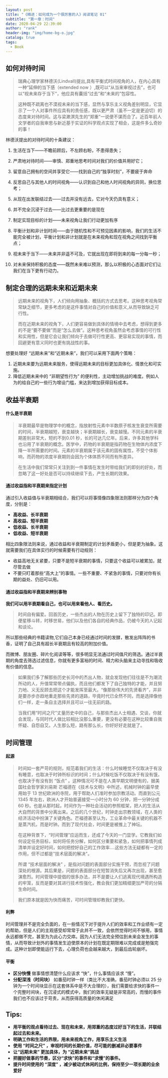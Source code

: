 ```yaml
---
layout: post
title: "《精进：如何成为一个很厉害的人》阅读笔记 01"
subtitle: "第一章：时间"
date: 2020-04-29 22:39:00
author: "rank"
header-img: "img/home-bg-o.jpg"
catalog: true
tags:
  - Book
---
```




## 如何对待时间



> 瑞典心理学家林德沃(Lindvall)提出,具有平衡式时间视角的人，在内心具有一种“延伸的当下感（extended now ）,既可以“从当来审视过去”，也可以“视未来存于当下”，他应具有囊括“过去”和“未来的”包容性。
>
> 这种既不疏离也不漠视未来的当下感，显然与享乐主义视角差别明显，它显示了一个人对事件所应具有的责任感，既以更严肃（虽不一定是更迫切）的态度来对待时间。这与梁漱溟先生的“郑重”一说便不谋而合了。近百年前人文学者的自我审思与新近基于实证的科学观点实现了相会，这是件多么奇妙的事！

林德沃提出的对待时间的十条建议：

1. 生活在当下——不瞻前顾后，不左顾右盼，不患得患失；

2. 严肃地对待时间——审慎、郑重地思考时间对我们的价值并用好它；

3. 留意自己拥有的空间并享受它——找到自己的“独享时刻”，不要疲于奔命

4. 反思自己与其他人的时间视角——认识到自己和他人时间视角的异同，换位思考；

5. 从现在出发联结过去——过去并没有远去，它对今天仍具有意义；

6. 并不完全沉浸于过去——比过去更重要的是现在

7. 制定实现目标的计划——未来视角让我们行动更加有序

8. 平衡计划和非计划时间——由于随机性和不可预见因素的影响，我们的生活不能完全被计划，平衡计划和非计划就是在未来视角和现在视角之间找到平衡点；

9. 视未来于当下——未来并非遥不可及，它就出现在即将到来的每一分每一秒；

10. 对未来保持积极的态度——既然未来难以预测，那么以积极的心态面对它们让我们在当下更有行动力。

    

## 制定合理的远期未来和近期未来

> 远期未来的视角下，人们倾向用抽象、概括的方式去思考。这种思考视角常常缺乏细节，更多考虑的是这件事情对自己的价值和意义,从而导致缺乏可行性。
>
> 而在近期未来的视角下，人们更容易做到具体的情境中去考虑，想得到更多的不是“要不要做”而是“怎么去做”。这种思考视角虽然会考虑事情的可行性和实用性，但是它会让我们倾向于去做可行性更高、更容易实现的事情，而回避更有意义同时也更有挑战性的事。

想要处理好 “远期未来”和“近期未来”，我们可以采用下面两个策略：

1. 近期未来要为远期未来服务，使得远期未来的目标更加具体化、情景化和可实施。
2. 降低近期未来中的 “非期望性行为” 的便利性，主动增加挑战的难度。例如人为的给自己的一些行为增设门槛，来达到增加获得目标成本。



## 收益半衰期



#### 什么是半衰期

> 半衰期最早是物理学中的概念，指放射性元素中半数原子核发生衰变所需要的时间，半衰期越短，衰变越快；半衰期越长，衰变越慢。不同元素的半衰期差别非常大，短的不到0.01 秒，长的可达几亿年。后来，许多其他学科也沿用了半衰期的概念。医学中，药物的半衰期是指药物在生物体内浓度下降一半所需要的时间。元素的半衰期属于该元素的固有属性，不受个体影响，而药物的浓度半衰期则会因为个体体质不同而有所差异。
>
> 在生活中我们常常只关注到到一件事情在发生时带给我们的即刻的好处，而忽略了这一好处是否可以持续继续下去，产生长期的效果。

#### 通过收益指和半衰期来指定计划

通过引入收益值与半衰期相结合，我们可以将事情像四象限法则那样分为四个角度，分别是：

- **高收益、长半衰期**
- **高收益、短半衰期**
- **低收益、长半衰期**
- **低收益、短半衰期**

相比四象限法则来说，通过收益和半衰期制定的计划矛盾更小，但是更为抽象。这就需要我们在具体实行的时候需要有行动规则：

- 收益高地无关紧要，只要不是短半衰期的事情，只要这个收益可以被累加，就尽管去做
- 不要只盯着那些“高大上”的事情。一些不重要、不紧急的事情，只要对你有长期的益处、仍旧可以用。

  

#### 通过收益指和半衰期来辨别事物

**我们可以用半衰期看自己，也可以用来看他人、看历史。**

> 时间自有偏爱。回首历史，一些杰出的人物在历史上留下了独特的印记。即便星移斗转，时移世易，他们以及他们各自的经典作品，仍被今天的人记起和谈论。

所以那些经典的书籍读物,它们自己本身已经通过时间的发酵，散发出阵阵的书香，证明了自己具有超长半衰期且有较高的附加价值。

而微博、朋友圈、碎片化阅读等等，很多明显无法通过时间值尺的筛选。通过半衰期的角度去筛选过滤信息，你就有更多富裕的时间、精力和头脑来主动寻找和吸收有价值的信息。



> 如果我们多了解那些历史长河中的杰出人物，就会发现他们往往是不为潮流所动的人，升值常常带点偏执，而且他们都发下了自己独特的才能，并且努力地、义无反顾去把这个才能发挥至最大。“像那些伟大的先贤看齐”，并非是要亦步亦趋地重走那些先贤的道路，毕竟时代已全然不同，而是选择像他们一样，走一条自主选择并且可以一往无前的路。
>
> 当我们用“时间之尺”丈量历史中的自己，与那些杰出人士相遇、交谈，你就会发现，与同时代人做比较相比没那么重要，更没有必要在这种比较重自我怀疑、自怨自艾。人生那么短，路有那么长，你好好好走就是了。



## 时间管理



#### 起源

> 时间如一套严苛的规则，规范着我们的生活：什么时候睡觉不仅取决于有没有睡意，也取决于时钟所标识的时间；什么时候吃饭不仅取决于有没有饿，也取决于有没有到 “饭点” 。这种情况可不是在人类早期文明便有的，据美国社会哲学家刘易斯 芒福德在《技术与文明》中所述，机械时钟的最早使用始于 13 世纪欧洲的寺院，用于帮助人们准时参加宗教活动。而直到公元 1345 年左右，欧洲人才开始普遍接受一小时分为 60 分钟，把一分钟分成 60 秒。也是从那时起，时间作为一种社会活动的参照框架，把人的生活从大自然的背景中分离出来。之后的几个世纪，时钟走出宗教领域，在人类的经济活动中扮演了关键角色。芒福德甚至认为，工业革命中最关键的机器不是蒸汽机，而是时钟。而到了现代社会，时间更是被推上了神坛。
>
> 在这种背景下，“时间管理”应运而生，还成了今天的一门显学。它教我们如何设定任务目标，如何将任务分解，如何区分重要和紧急，如何把事情列成清单并设定好时间，如何把控好自己的工作效率....这些方法无疑都有一定的作用，但不过都是"技术层面的解决"。
>
> 所谓 “技术层面的解决” ，是指对问题的表面部分实施干预，而忽视了问题深处的根源。其后果是，问题的表面部分在短暂消失后又再次出现，甚至愈演愈烈。时间管理中提倡的很多办法，并不是要让人们逃离现代境遇所构造的牢笼，反而是要对其进行技术性强化，教会我们更加精细更加严苛的分隔生命时间。
>
> 我们原本就是因为快而痛苦，可时间管理却教我们更快。

#### 利弊

时间管理并不是完全负面的，在一些情况下对于提升人们的效率和工作业绩有一定的帮助，但是人们的主观感受却常常于此并不一致，会依然觉得时间不够用，事情永远都做不完，甚至为为此心力交瘁。因为人们无法完全预估到未来会发生的事情，从而导致计划外的事情发生迫使原本的计划在既定期限难以完成或是勉强完成。这种计划即使能运行下去，心理负荷也会越来越大，到最后齿轮崩坏。 

#### 平衡

- **区分快慢** 做事情想清楚什么应该求 “快”，什么事情应该求 “慢”。
- **分配深浅（时间块）** 如番茄时钟一样（类比不大准确，番茄时钟必须以 25 分钟为一个时间块显示在这套体系中是不大合理的），我们需要给求快的事件一个完整时间块，在沉浸式的模式中，我们的效率无疑是非常高的，而慢的事件我们也不应该过于苛责，从而获得高质量的休闲满足



## Tips:

- **用平衡的观点看待过去、现在和未来，用郑重的态度过好当下的生活，并联结起过去和未来。**
- **明确工作和生活的界限，用未来视角工作，用享乐主义生活**
- **使用 “时间之尺” ，审视时间的长期价值，尽可能的删减非必要事件**
- **让“远期未来” 更加具体，为 “近期未来”挑战** 
- **把握好做事的节奏，区分“求快”的事件和“求慢”的事件。**
- **提升时间使用的 “深度” ，减少被动式休闲的比例，保持至少一项长期的业余爱好**

  
